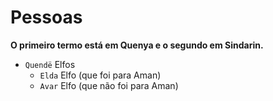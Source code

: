 # Pessoas

**O primeiro termo está em Quenya e o segundo em Sindarin.**

-   `Quendë` Elfos
    -   `Elda` Elfo (que foi para Aman)
    -   `Avar` Elfo (que não foi para Aman)
